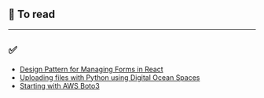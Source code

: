 ## 📖  To read

<hr>

## ✅ 
- [Design Pattern for Managing Forms in React](https://medium.com/geekculture/the-1-best-design-pattern-for-managing-forms-in-react-87ae825c98f4)
- [Uploading files with Python using Digital Ocean Spaces](https://medium.com/@tatianatylosky/uploading-files-with-python-using-digital-ocean-spaces-58c9a57eb05b)
- [Starting with AWS Boto3](https://medium.com/@luiscelismx/starting-with-aws-boto3-6a5e8c70a1ca)
